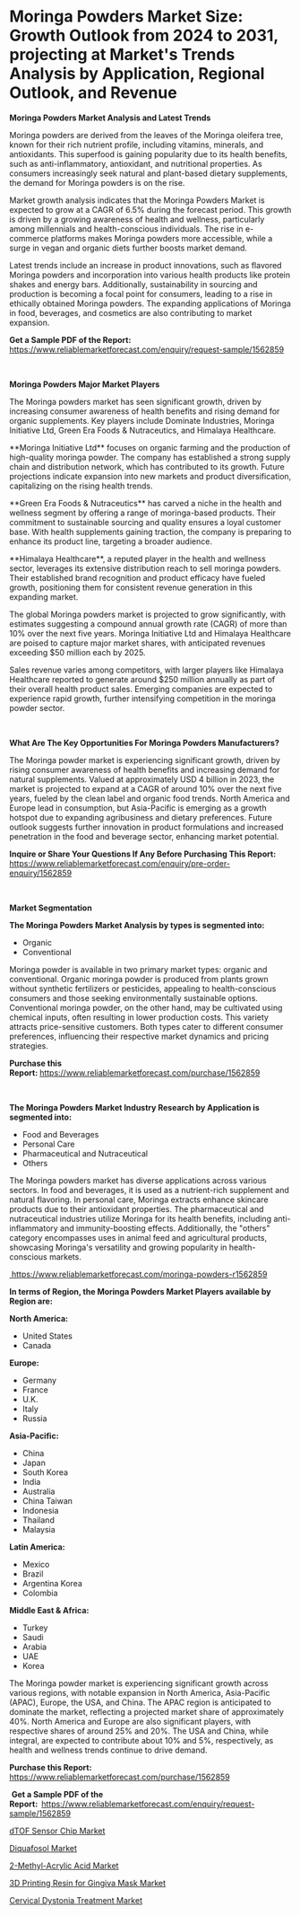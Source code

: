 <p><h1>Moringa Powders Market Size: Growth Outlook from 2024 to 2031, projecting at Market's Trends Analysis by Application, Regional Outlook, and Revenue</h1></p><p><strong>Moringa Powders Market Analysis and Latest Trends</strong></p>
<p><p>Moringa powders are derived from the leaves of the Moringa oleifera tree, known for their rich nutrient profile, including vitamins, minerals, and antioxidants. This superfood is gaining popularity due to its health benefits, such as anti-inflammatory, antioxidant, and nutritional properties. As consumers increasingly seek natural and plant-based dietary supplements, the demand for Moringa powders is on the rise.</p><p>Market growth analysis indicates that the Moringa Powders Market is expected to grow at a CAGR of 6.5% during the forecast period. This growth is driven by a growing awareness of health and wellness, particularly among millennials and health-conscious individuals. The rise in e-commerce platforms makes Moringa powders more accessible, while a surge in vegan and organic diets further boosts market demand.</p><p>Latest trends include an increase in product innovations, such as flavored Moringa powders and incorporation into various health products like protein shakes and energy bars. Additionally, sustainability in sourcing and production is becoming a focal point for consumers, leading to a rise in ethically obtained Moringa powders. The expanding applications of Moringa in food, beverages, and cosmetics are also contributing to market expansion.</p></p>
<p><strong>Get a Sample PDF of the Report:&nbsp;</strong> <a href="https://www.reliablemarketforecast.com/enquiry/request-sample/1562859?utm_campaign=1870&utm_medium=2&utm_source=Github&utm_content=ia&utm_term=07122024&utm_id=moringa-powders">https://www.reliablemarketforecast.com/enquiry/request-sample/1562859</a></p>
<p>&nbsp;</p>
<p><strong>Moringa Powders Major Market Players</strong></p>
<p><p>The Moringa powders market has seen significant growth, driven by increasing consumer awareness of health benefits and rising demand for organic supplements. Key players include Dominate Industries, Moringa Initiative Ltd, Green Era Foods & Nutraceutics, and Himalaya Healthcare.</p><p>**Moringa Initiative Ltd** focuses on organic farming and the production of high-quality moringa powder. The company has established a strong supply chain and distribution network, which has contributed to its growth. Future projections indicate expansion into new markets and product diversification, capitalizing on the rising health trends.</p><p>**Green Era Foods & Nutraceutics** has carved a niche in the health and wellness segment by offering a range of moringa-based products. Their commitment to sustainable sourcing and quality ensures a loyal customer base. With health supplements gaining traction, the company is preparing to enhance its product line, targeting a broader audience.</p><p>**Himalaya Healthcare**, a reputed player in the health and wellness sector, leverages its extensive distribution reach to sell moringa powders. Their established brand recognition and product efficacy have fueled growth, positioning them for consistent revenue generation in this expanding market.</p><p>The global Moringa powders market is projected to grow significantly, with estimates suggesting a compound annual growth rate (CAGR) of more than 10% over the next five years. Moringa Initiative Ltd and Himalaya Healthcare are poised to capture major market shares, with anticipated revenues exceeding $50 million each by 2025.</p><p>Sales revenue varies among competitors, with larger players like Himalaya Healthcare reported to generate around $250 million annually as part of their overall health product sales. Emerging companies are expected to experience rapid growth, further intensifying competition in the moringa powder sector.</p></p>
<p>&nbsp;</p>
<p><strong>What Are The Key Opportunities For Moringa Powders Manufacturers?</strong></p>
<p><p>The Moringa powder market is experiencing significant growth, driven by rising consumer awareness of health benefits and increasing demand for natural supplements. Valued at approximately USD 4 billion in 2023, the market is projected to expand at a CAGR of around 10% over the next five years, fueled by the clean label and organic food trends. North America and Europe lead in consumption, but Asia-Pacific is emerging as a growth hotspot due to expanding agribusiness and dietary preferences. Future outlook suggests further innovation in product formulations and increased penetration in the food and beverage sector, enhancing market potential.</p></p>
<p><strong>Inquire or Share Your Questions If Any Before Purchasing This Report:</strong> <a href="https://www.reliablemarketforecast.com/enquiry/pre-order-enquiry/1562859?utm_campaign=1870&utm_medium=2&utm_source=Github&utm_content=ia&utm_term=07122024&utm_id=moringa-powders">https://www.reliablemarketforecast.com/enquiry/pre-order-enquiry/1562859</a></p>
<p>&nbsp;</p>
<p><strong>Market Segmentation</strong></p>
<p><strong>The Moringa Powders Market Analysis by types is segmented into:</strong></p>
<p><ul><li>Organic</li><li>Conventional</li></ul></p>
<p><p>Moringa powder is available in two primary market types: organic and conventional. Organic moringa powder is produced from plants grown without synthetic fertilizers or pesticides, appealing to health-conscious consumers and those seeking environmentally sustainable options. Conventional moringa powder, on the other hand, may be cultivated using chemical inputs, often resulting in lower production costs. This variety attracts price-sensitive customers. Both types cater to different consumer preferences, influencing their respective market dynamics and pricing strategies.</p></p>
<p><strong>Purchase this Report:&nbsp;</strong><a href="https://www.reliablemarketforecast.com/purchase/1562859?utm_campaign=1870&utm_medium=2&utm_source=Github&utm_content=ia&utm_term=07122024&utm_id=moringa-powders">https://www.reliablemarketforecast.com/purchase/1562859</a></p>
<p>&nbsp;</p>
<p><strong>The Moringa Powders Market Industry Research by Application is segmented into:</strong></p>
<p><ul><li>Food and Beverages</li><li>Personal Care</li><li>Pharmaceutical and Nutraceutical</li><li>Others</li></ul></p>
<p><p>The Moringa powders market has diverse applications across various sectors. In food and beverages, it is used as a nutrient-rich supplement and natural flavoring. In personal care, Moringa extracts enhance skincare products due to their antioxidant properties. The pharmaceutical and nutraceutical industries utilize Moringa for its health benefits, including anti-inflammatory and immunity-boosting effects. Additionally, the "others" category encompasses uses in animal feed and agricultural products, showcasing Moringa's versatility and growing popularity in health-conscious markets.</p></p>
<p><a href="https://www.reliablemarketforecast.com/moringa-powders-r1562859?utm_campaign=1870&utm_medium=2&utm_source=Github&utm_content=ia&utm_term=07122024&utm_id=moringa-powders">&nbsp;https://www.reliablemarketforecast.com/moringa-powders-r1562859</a></p>
<p><strong>In terms of Region, the Moringa Powders Market Players available by Region are:</strong></p>
<p>
    <p> <strong> North America: </strong>
        <ul>
            <li>United States</li>
            <li>Canada</li>
        </ul>
        </p> 
    <p> <strong> Europe: </strong>
        <ul>
            <li>Germany</li>
            <li>France</li>
            <li>U.K.</li>
            <li>Italy</li>
            <li>Russia</li>
        </ul>
        </p> 
    <p> <strong> Asia-Pacific: </strong>
        <ul>
            <li>China</li>
            <li>Japan</li>
            <li>South Korea</li>
            <li>India</li>
            <li>Australia</li>
            <li>China Taiwan</li>
            <li>Indonesia</li>
            <li>Thailand</li>
            <li>Malaysia</li>
        </ul>
        </p> 
    <p> <strong> Latin America: </strong>
        <ul>
            <li>Mexico</li>
            <li>Brazil</li>
            <li>Argentina Korea</li>
            <li>Colombia</li>
        </ul>
        </p> 
    <p> <strong> Middle East & Africa: </strong>
        <ul>
            <li>Turkey</li>
            <li>Saudi</li>
            <li>Arabia</li>
            <li>UAE</li>
            <li>Korea</li>
        </ul>
    </p>
    </p>
<p><p>The Moringa powder market is experiencing significant growth across various regions, with notable expansion in North America, Asia-Pacific (APAC), Europe, the USA, and China. The APAC region is anticipated to dominate the market, reflecting a projected market share of approximately 40%. North America and Europe are also significant players, with respective shares of around 25% and 20%. The USA and China, while integral, are expected to contribute about 10% and 5%, respectively, as health and wellness trends continue to drive demand.</p></p>
<p><strong>Purchase this Report: </strong><a href="https://www.reliablemarketforecast.com/purchase/1562859?utm_campaign=1870&utm_medium=2&utm_source=Github&utm_content=ia&utm_term=07122024&utm_id=moringa-powders">https://www.reliablemarketforecast.com/purchase/1562859</a></p>
<p>&nbsp;<strong>Get a Sample PDF of the Report:&nbsp;&nbsp;</strong><a href="https://www.reliablemarketforecast.com/enquiry/request-sample/1562859?utm_campaign=1870&utm_medium=2&utm_source=Github&utm_content=ia&utm_term=07122024&utm_id=moringa-powders">https://www.reliablemarketforecast.com/enquiry/request-sample/1562859</a></p>
<p><strong></strong></p>
<p><p><a href="https://issuu.com/reportprime-2/docs/dtof-sensor-chip-market-size-2030.pptx?utm_campaign=1870&utm_medium=2&utm_source=Github&utm_content=ia&utm_term=07122024&utm_id=moringa-powders">dTOF Sensor Chip Market</a></p><p><a href="https://www.linkedin.com/pulse/diquafosol-industry-research-report-future-market-growth-from-1dqkc?utm_campaign=1870&utm_medium=2&utm_source=Github&utm_content=ia&utm_term=07122024&utm_id=moringa-powders">Diquafosol Market</a></p><p><a href="https://github.com/PeterParrish5/Market-Research-Report-List-7/blob/main/2-methyl-acrylic-acid-market.md?utm_campaign=1870&utm_medium=2&utm_source=Github&utm_content=ia&utm_term=07122024&utm_id=moringa-powders">2-Methyl-Acrylic Acid Market</a></p><p><a href="https://issuu.com/reportprime-2/docs/3d-printing-resin-for-gingiva-mask-market-size-203?utm_campaign=1870&utm_medium=2&utm_source=Github&utm_content=ia&utm_term=07122024&utm_id=moringa-powders">3D Printing Resin for Gingiva Mask Market</a></p><p><a href="https://www.linkedin.com/pulse/cervical-dystonia-treatment-market-revenue-demand-forecast-vik5c?utm_campaign=1870&utm_medium=2&utm_source=Github&utm_content=ia&utm_term=07122024&utm_id=moringa-powders">Cervical Dystonia Treatment Market</a></p></p>